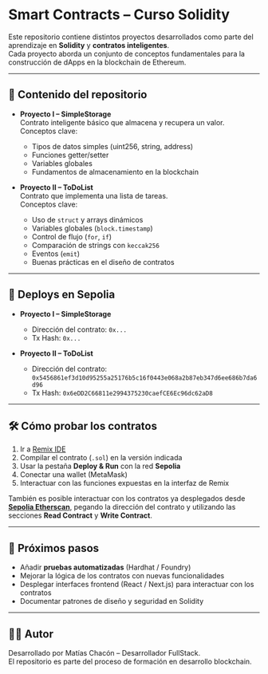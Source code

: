 # Smart Contracts – Curso Solidity

Este repositorio contiene distintos proyectos desarrollados como parte del aprendizaje en **Solidity** y **contratos inteligentes**.  
Cada proyecto aborda un conjunto de conceptos fundamentales para la construcción de dApps en la blockchain de Ethereum.

---

## 📂 Contenido del repositorio

- **Proyecto I – SimpleStorage**  
  Contrato inteligente básico que almacena y recupera un valor.  
  Conceptos clave:  
  - Tipos de datos simples (uint256, string, address)  
  - Funciones getter/setter  
  - Variables globales  
  - Fundamentos de almacenamiento en la blockchain  

- **Proyecto II – ToDoList**  
  Contrato que implementa una lista de tareas.  
  Conceptos clave:  
  - Uso de `struct` y arrays dinámicos  
  - Variables globales (`block.timestamp`)  
  - Control de flujo (`for`, `if`)  
  - Comparación de strings con `keccak256`  
  - Eventos (`emit`)  
  - Buenas prácticas en el diseño de contratos  

---

## 🚀 Deploys en Sepolia

- **Proyecto I – SimpleStorage**  
  - Dirección del contrato: `0x...`  
  - Tx Hash: `0x...`

- **Proyecto II – ToDoList**  
  - Dirección del contrato: `0x5456861ef3d10d95255a25176b5c16f0443e068a2b87eb347d6ee686b7da6d96`  
  - Tx Hash: `0x6eDD2C66811e2994375230caefCE6Ec96dc62aD8`

---

## 🛠️ Cómo probar los contratos

1. Ir a [Remix IDE](https://remix.ethereum.org/)  
2. Compilar el contrato (`.sol`) en la versión indicada  
3. Usar la pestaña **Deploy & Run** con la red **Sepolia**  
4. Conectar una wallet (MetaMask)  
5. Interactuar con las funciones expuestas en la interfaz de Remix  

También es posible interactuar con los contratos ya desplegados desde **[Sepolia Etherscan](https://sepolia.etherscan.io/)**, pegando la dirección del contrato y utilizando las secciones **Read Contract** y **Write Contract**.

---

## 📌 Próximos pasos

- Añadir **pruebas automatizadas** (Hardhat / Foundry)  
- Mejorar la lógica de los contratos con nuevas funcionalidades  
- Desplegar interfaces frontend (React / Next.js) para interactuar con los contratos  
- Documentar patrones de diseño y seguridad en Solidity  

---

## 👨‍💻 Autor

Desarrollado por Matías Chacón – Desarrollador FullStack.  
El repositorio es parte del proceso de formación en desarrollo blockchain.  

